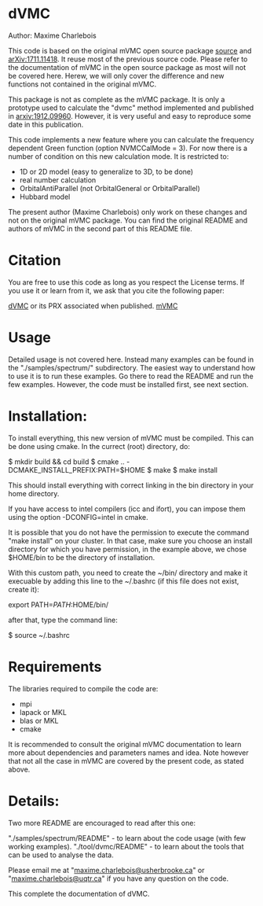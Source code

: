 # dVMC

Author: Maxime Charlebois

This code is based on the original mVMC open source package 
[source](https://github.com/issp-center-dev/mVMC) 
and [arXiv:1711.11418](https://arxiv.org/abs/1711.11418).
It reuse most of the previous source code. Please refer to 
the documentation of mVMC in the open source package
as most will not be covered here. Herew, we will only cover the 
difference and new functions not contained in the original mVMC.

This package is not as complete as the mVMC package.
It is only a prototype used to calculate the "dvmc" method implemented
and published in [arxiv:1912.09960](https://arxiv.org/abs/1912.09960).
However, it is very useful and easy to reproduce some date in this
publication.

This code implements a new feature where you can calculate the 
frequency dependent Green function (option NVMCCalMode = 3). 
For now there is a number of condition on this 
new calculation mode. It is restricted to:
- 1D or 2D model (easy to generalize to 3D, to be done)
- real number calculation
- OrbitalAntiParallel (not OrbitalGeneral or OrbitalParallel)
- Hubbard model

The present author (Maxime Charlebois) only work on these changes
and not on the original mVMC package. You can find the original README
and authors of mVMC in the second part of this README file. 

# Citation

You are free to use this code as long as you respect the License terms.
If you use it or learn from it, we ask that you cite the following paper:

[dVMC](https://arxiv.org/abs/1912.09960) or its PRX associated when published.
[mVMC](https://doi.org/10.1016/j.cpc.2018.08.014)

# Usage

Detailed usage is not covered here. Instead many examples can be found
in the "./samples/spectrum/" subdirectory. The easiest way to understand
how to use it is to run these examples. Go there to read the README
and run the few examples. However, the code must be installed first,
see next section.

# Installation:

To install everything, this new version of mVMC must be compiled. 
This can be done using cmake. In the currect (root) directory, do:

$ mkdir build && cd build
$ cmake .. -DCMAKE_INSTALL_PREFIX:PATH=$HOME
$ make 
$ make install

This should install everything with correct linking in the bin directory 
in your home directory. 

If you have access to intel compilers (icc and ifort), you can impose them 
using the option -DCONFIG=intel in cmake.

It is possible that you do not have the permission to
execute the command "make install" on your cluster.
In that case, make sure you choose an install directory
for which you have permission, in the example above,
we chose $HOME/bin to be the directory of installation.

With this custom path, you need to create the ~/bin/ directory 
and make it execuable by adding this line to the ~/.bashrc 
(if this file does not exist, create it):

export PATH=$PATH:$HOME/bin/

after that, type the command line:

$ source ~/.bashrc 


# Requirements

The libraries required to compile the code are:
- mpi
- lapack or MKL
- blas or MKL
- cmake

It is recommended to consult the original mVMC documentation to learn
more about dependencies and parameters names and idea. Note however that
not all the case in mVMC are covered by the present code, as stated above.


# Details:

Two more README are encouraged to read after this one:

"./samples/spectrum/README" - to learn about the code usage (with few working examples).
"./tool/dvmc/README"        - to learn about the tools that can be used to analyse the data.

Please email me at "maxime.charlebois@usherbrooke.ca" or "maxime.charlebois@uqtr.ca" 
if you have any question on the code. 

This complete the documentation of dVMC.
